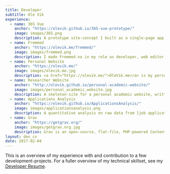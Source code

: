 ```yaml
---
title: Developer
subtitle: Ole Vik
experience:
  - name: 365 Vue
    anchor: "https://olevik.github.io/365-vue-prototype/"
    image: images/365.png
    description: A prototype site-concept I built as a single-page app, styled as a portfolio/showcase, using [Vue](https://vuejs.org/).
  - name: Fremmed
    anchor: "https://olevik.me/fremmed/"
    image: images/fremmed.png
    description: I made Fremmed.no in my role as developer, web editor, and lead web designer for the small non-profit organization Fremmed. It is a web magazine running Grav through PHP 7, with a responsive design and optimized delivery of assets across devices.
  - name: Personal Website
    anchor: "https://olevik.me/"
    image: images/olevik.me.jpg
    description: <a href="https://olevik.me/">OleVik.me</a> is my personal website, made with simplicity in mind. It is powered by Jekyll and holds my resume, a contact page, and copies of my bachelor's and master's theses, as well as a photo gallery.
  - name: Researcher Website
    anchor: "http://olevik.github.io/personal-academic-website/"
    image: images/personal_academic_website.jpg
    description: A skeleton-site for a personal academic website, written in Jekyll for hosting with GitHub Pages, with a fully responsive design. Made during my time working at the Norwegian School of Economics, for the professor I worked for.
  - name: Applications Analysis
    anchor: "https://olevik.github.io/ApplicationsAnalysis/"
    image: images/applicationsanalysis.png
    description: A quantitative analysis on raw data from [job applications](http://olevik.me/applications), designed to run through [Jupyter/IPython](http://jupyter.org/) and output SVG files. Written mostly in Python 3, tested in Python 3.5.2 through Jupyter 4.1.1.
  - name: Grav
    anchor: "https://getgrav.org/"
    image: images/getgrav.org.jpg
    description: Grav is an open-source, flat-file, PHP-powered Content Management System which I started to develop with in August of 2015. I have written [seven plugins](https://github.com/OleVik?utf8=%E2%9C%93&tab=repositories&q=grav&type=source&language=) for use with it, and regularely [contribute](https://github.com/OleVik) to its community.
layout: dev_cv
date: 2017-02-04
---
```


This is an overview of my experience with and contribution to a few development-projects. For a fuller overview of my technical skillset, see my [Developer Resume](https://olevik.me/developer).
